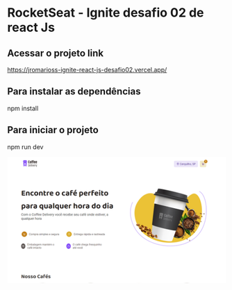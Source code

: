 # RocketSeat - Ignite desafio 02 de react Js

## Acessar o projeto link
https://jromarioss-ignite-react-js-desafio02.vercel.app/

## Para instalar as dependências
npm install

## Para iniciar o projeto
npm run dev

<img src="./public/images/capa.png" alt="imagem do projeto" />